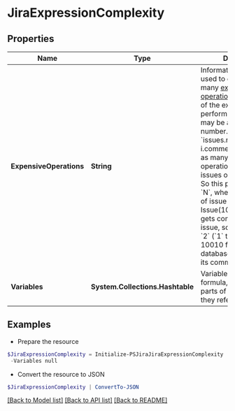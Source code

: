 # JiraExpressionComplexity
## Properties

Name | Type | Description | Notes
------------ | ------------- | ------------- | -------------
**ExpensiveOperations** | **String** | Information that can be used to determine how many [expensive operations](https://developer.atlassian.com/cloud/jira/platform/jira-expressions/#expensive-operations) the evaluation of the expression will perform. This information may be a formula or number. For example:   *  &#x60;issues.map(i &#x3D;&gt; i.comments)&#x60; performs as many expensive operations as there are issues on the issues list. So this parameter returns &#x60;N&#x60;, where &#x60;N&#x60; is the size of issue list.  *  &#x60;new Issue(10010).comments&#x60; gets comments for one issue, so its complexity is &#x60;2&#x60; (&#x60;1&#x60; to retrieve issue 10010 from the database plus &#x60;1&#x60; to get its comments). | 
**Variables** | **System.Collections.Hashtable** | Variables used in the formula, mapped to the parts of the expression they refer to. | [optional] 

## Examples

- Prepare the resource
```powershell
$JiraExpressionComplexity = Initialize-PSJiraJiraExpressionComplexity  -ExpensiveOperations null `
 -Variables null
```

- Convert the resource to JSON
```powershell
$JiraExpressionComplexity | ConvertTo-JSON
```

[[Back to Model list]](../README.md#documentation-for-models) [[Back to API list]](../README.md#documentation-for-api-endpoints) [[Back to README]](../README.md)

